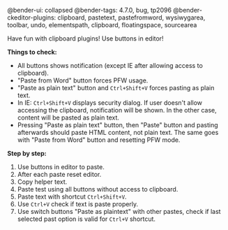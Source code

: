 @bender-ui: collapsed
@bender-tags: 4.7.0, bug, tp2096
@bender-ckeditor-plugins: clipboard, pastetext, pastefromword, wysiwygarea, toolbar, undo, elementspath, clipboard,
floatingspace, sourcearea

Have fun with clipboard plugins! Use buttons in editor!

**Things to check:**

* All buttons shows notification (except IE after allowing access to clipboard).
* "Paste from Word" button forces PFW usage.
* "Paste as plain text" button and `Ctrl+Shift+V` forces pasting as plain text.
* In IE: `Ctrl+Shift+V` displays security dialog. If user doesn't allow accessing the clipboard, notification will be
  shown. In the other case, content will be pasted as plain text.
* Pressing "Paste as plain text" button, then "Paste" button and pasting afterwards should paste HTML content, not plain
  text. The same goes with "Paste from Word" button and resetting PFW mode.

**Step by step:**

1. Use buttons in editor to paste.
1. After each paste reset editor.
1. Copy helper text.
1. Paste test using all buttons without access to clipboard.
1. Paste text with shortcut `Ctrl+Shift+V`.
1. Use `Ctrl+V` check if text is paste properly.
1. Use switch buttons "Paste as plaintext" with other pastes, check if last selected past option is valid for `Ctrl+V`
   shortcut.
